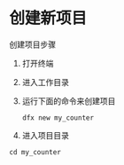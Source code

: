 # 创建新项目

创建项目步骤

1. 打开终端
2. 进入工作目录
3. 运行下面的命令来创建项目  


   ```text
   dfx new my_counter
   ```

4. 进入项目目录

```text
cd my_counter
```

